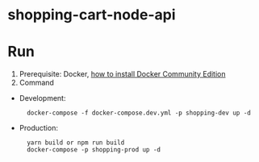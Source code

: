 # shopping-cart-node-api

<h1>Run</h1>

1. Prerequisite: Docker, [how to install Docker Community Edition](https://docs.docker.com/install/)
2. Command

- Development:

        docker-compose -f docker-compose.dev.yml -p shopping-dev up -d

- Production:

        yarn build or npm run build
        docker-compose -p shopping-prod up -d
